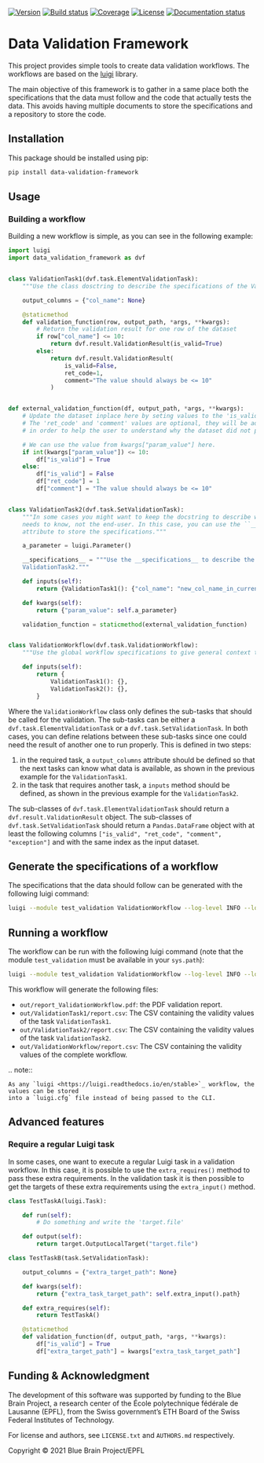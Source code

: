 [![Version](https://img.shields.io/pypi/v/data-validation-framework)](https://github.com/BlueBrain/data-validation-framework/releases)
[![Build status](https://github.com/BlueBrain/data-validation-framework/actions/workflows/run-tox.yml/badge.svg?branch=main)](https://github.com/BlueBrain/data-validation-framework/actions)
[![Coverage](https://codecov.io/github/BlueBrain/data-validation-framework/coverage.svg?branch=main)](https://codecov.io/github/BlueBrain/data-validation-framework?branch=main)
[![License](https://img.shields.io/badge/License-Apache%202-blue)](https://github.com/BlueBrain/data-validation-framework/blob/main/LICENSE.txt)
[![Documentation status](https://readthedocs.org/projects/data-validation-framework/badge/?version=latest)](https://data-validation-framework.readthedocs.io/)


# Data Validation Framework

This project provides simple tools to create data validation workflows.
The workflows are based on the [luigi](https://luigi.readthedocs.io/en/stable>) library.

The main objective of this framework is to gather in a same place both the specifications that the
data must follow and the code that actually tests the data. This avoids having multiple documents
to store the specifications and a repository to store the code.


## Installation

This package should be installed using pip:

```bash
pip install data-validation-framework
```

## Usage

### Building a workflow

Building a new workflow is simple, as you can see in the following example:

```python
import luigi
import data_validation_framework as dvf


class ValidationTask1(dvf.task.ElementValidationTask):
    """Use the class dosctring to describe the specifications of the ValidationTask1."""

    output_columns = {"col_name": None}

    @staticmethod
    def validation_function(row, output_path, *args, **kwargs):
        # Return the validation result for one row of the dataset
        if row["col_name"] <= 10:
            return dvf.result.ValidationResult(is_valid=True)
        else:
            return dvf.result.ValidationResult(
                is_valid=False,
                ret_code=1,
                comment="The value should always be <= 10"
            )


def external_validation_function(df, output_path, *args, **kwargs):
    # Update the dataset inplace here by seting values to the 'is_valid' column.
    # The 'ret_code' and 'comment' values are optional, they will be added to the report
    # in order to help the user to understand why the dataset did not pass the validation.

    # We can use the value from kwargs["param_value"] here.
    if int(kwargs["param_value"]) <= 10:
        df["is_valid"] = True
    else:
        df["is_valid"] = False
        df["ret_code"] = 1
        df["comment"] = "The value should always be <= 10"


class ValidationTask2(dvf.task.SetValidationTask):
    """In some cases you might want to keep the docstring to describe what a developper
    needs to know, not the end-user. In this case, you can use the ``__specifications__``
    attribute to store the specifications."""

    a_parameter = luigi.Parameter()

    __specifications__ = """Use the __specifications__ to describe the specifications of the
    ValidationTask2."""

    def inputs(self):
        return {ValidationTask1(): {"col_name": "new_col_name_in_current_task"}}

    def kwargs(self):
        return {"param_value": self.a_parameter}

    validation_function = staticmethod(external_validation_function)


class ValidationWorkflow(dvf.task.ValidationWorkflow):
    """Use the global workflow specifications to give general context to the end-user."""

    def inputs(self):
        return {
            ValidationTask1(): {},
            ValidationTask2(): {},
        }
```

Where the `ValidationWorkflow` class only defines the sub-tasks that should be called for the
validation. The sub-tasks can be either a `dvf.task.ElementValidationTask` or a
`dvf.task.SetValidationTask`. In both cases, you can define relations between these sub-tasks
since one could need the result of another one to run properly. This is defined in two steps:

1. in the required task, a `output_columns` attribute should be defined so that the next tasks
   can know what data is available, as shown in the previous example for the `ValidationTask1`.
2. in the task that requires another task, a `inputs` method should be defined, as shown in the
   previous example for the `ValidationTask2`.

The sub-classes of `dvf.task.ElementValidationTask` should return a
`dvf.result.ValidationResult` object. The sub-classes of `dvf.task.SetValidationTask` should
return a `Pandas.DataFrame` object with at least the following columns
`["is_valid", "ret_code", "comment", "exception"]` and with the same index as the input dataset.

## Generate the specifications of a workflow

The specifications that the data should follow can be generated with the following luigi command:

```bash
luigi --module test_validation ValidationWorkflow --log-level INFO --local-scheduler --result-path out --ValidationTask2-a-parameter 15 --specifications-only
```

## Running a workflow

The workflow can be run with the following luigi command (note that the module `test_validation`
must be available in your `sys.path`):


```bash
luigi --module test_validation ValidationWorkflow --log-level INFO --local-scheduler --dataset-df dataset.csv --result-path out --ValidationTask2-a-parameter 15
```

This workflow will generate the following files:

* `out/report_ValidationWorkflow.pdf`: the PDF validation report.
* `out/ValidationTask1/report.csv`: The CSV containing the validity values of the task
  `ValidationTask1`.
* `out/ValidationTask2/report.csv`: The CSV containing the validity values of the task
  `ValidationTask2`.
* `out/ValidationWorkflow/report.csv`: The CSV containing the validity values of the complete
  workflow.

.. note::

    As any `luigi <https://luigi.readthedocs.io/en/stable>`_ workflow, the values can be stored
    into a `luigi.cfg` file instead of being passed to the CLI.

## Advanced features

### Require a regular Luigi task

In some cases, one want to execute a regular Luigi task in a validation workflow. In this case, it
is possible to use the `extra_requires()` method to pass these extra requirements. In the
validation task it is then possible to get the targets of these extra requirements using the
`extra_input()` method.

```python
class TestTaskA(luigi.Task):

    def run(self):
        # Do something and write the 'target.file'

    def output(self):
        return target.OutputLocalTarget("target.file")

class TestTaskB(task.SetValidationTask):

    output_columns = {"extra_target_path": None}

    def kwargs(self):
        return {"extra_task_target_path": self.extra_input().path}

    def extra_requires(self):
        return TestTaskA()

    @staticmethod
    def validation_function(df, output_path, *args, **kwargs):
        df["is_valid"] = True
        df["extra_target_path"] = kwargs["extra_task_target_path"]
```

## Funding & Acknowledgment

The development of this software was supported by funding to the Blue Brain Project, a research
center of the École polytechnique fédérale de Lausanne (EPFL), from the Swiss government’s ETH
Board of the Swiss Federal Institutes of Technology.

For license and authors, see `LICENSE.txt` and `AUTHORS.md` respectively.

Copyright © 2021 Blue Brain Project/EPFL
